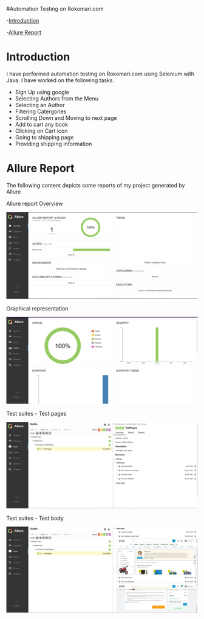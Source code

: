 #Automation Testing on Rokomari.com

-[Introduction](https://github.com/ntnSNnice/Test_Automation_Rokomari/blob/main/README.md#introduction)

-[Allure Report](https://github.com/ntnSNnice/Test_Automation_Rokomari/blob/main/README.md#allure-report) 

 

# Introduction
I have performed automation testing on Rokomari.com using Selenium with Java. I have worked on the following tasks.
- Sign Up using google
- Selecting Authors from the Menu
- Selecting an Author
- Filtering Catergories
- Scrolling Down and Moving to next page
- Add to cart any book
- Clicking on Cart icon
- Going to shipping page
- Providing shipping information

# Allure Report
The following content depicts some reports of my project generated by Allure

Allure report Overview
<p align="center">
  <img src="https://github.com/ntnSNnice/Test_Automation_Rokomari/blob/main/Allure%20Report%20SS/photo1680278684.jpeg" />
</p>


Graphical representation
<p align="center">
  <img src="https://github.com/ntnSNnice/Test_Automation_Rokomari/blob/main/Allure%20Report%20SS/photo1680278684%20(1).jpeg" />
</p>

Test suites - Test pages
<p align="center">
  <img src="https://github.com/ntnSNnice/Test_Automation_Rokomari/blob/main/Allure%20Report%20SS/photo1680278684%20(2).jpeg" />
</p>

Test suites - Test body
<p align="center">
  <img src="https://github.com/ntnSNnice/Test_Automation_Rokomari/blob/main/Allure%20Report%20SS/photo1680278684%20(3).jpeg" />
</p>
